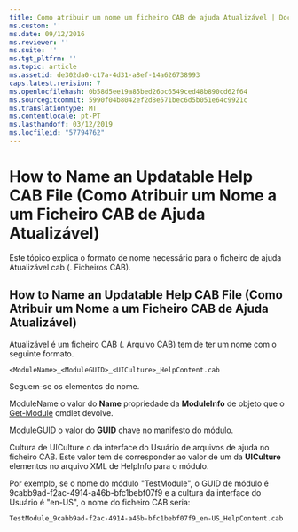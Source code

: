 ```yaml
---
title: Como atribuir um nome um ficheiro CAB de ajuda Atualizável | Documentos da Microsoft
ms.custom: ''
ms.date: 09/12/2016
ms.reviewer: ''
ms.suite: ''
ms.tgt_pltfrm: ''
ms.topic: article
ms.assetid: de302da0-c17a-4d31-a8ef-14a626738993
caps.latest.revision: 7
ms.openlocfilehash: 0b58d5ee19a85bed26bc6549ced48b890cd62f64
ms.sourcegitcommit: 5990f04b8042ef2d8e571bec6d5b051e64c9921c
ms.translationtype: MT
ms.contentlocale: pt-PT
ms.lasthandoff: 03/12/2019
ms.locfileid: "57794762"
---
```

# <a name="how-to-name-an-updatable-help-cab-file"></a>How to Name an Updatable Help CAB File (Como Atribuir um Nome a um Ficheiro CAB de Ajuda Atualizável)

Este tópico explica o formato de nome necessário para o ficheiro de ajuda Atualizável cab (. Ficheiros CAB).

## <a name="how-to-name-an-updatable-help-cab-file"></a>How to Name an Updatable Help CAB File (Como Atribuir um Nome a um Ficheiro CAB de Ajuda Atualizável)

Atualizável é um ficheiro CAB (. Arquivo CAB) tem de ter um nome com o seguinte formato.

`<ModuleName>_<ModuleGUID>_<UICulture>_HelpContent.cab`

Seguem-se os elementos do nome.

ModuleName o valor do **Name** propriedade da **ModuleInfo** de objeto que o [Get-Module](/powershell/module/Microsoft.PowerShell.Core/Get-Module) cmdlet devolve.

ModuleGUID o valor do **GUID** chave no manifesto do módulo.

Cultura de UICulture o da interface do Usuário de arquivos de ajuda no ficheiro CAB. Este valor tem de corresponder ao valor de um da **UICulture** elementos no arquivo XML de HelpInfo para o módulo.

Por exemplo, se o nome do módulo "TestModule", o GUID de módulo é 9cabb9ad-f2ac-4914-a46b-bfc1bebf07f9 e a cultura da interface do Usuário é "en-US", o nome do ficheiro CAB seria:

`TestModule_9cabb9ad-f2ac-4914-a46b-bfc1bebf07f9_en-US_HelpContent.cab`